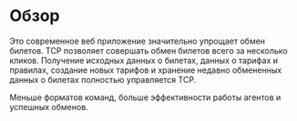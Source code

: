 # Обзор

Это современное веб приложение значительно упрощает обмен билетов. TCP позволяет совершать обмен билетов всего за несколько кликов. Получение исходных данных о билетах, данных о тарифах и правилах, создание новых тарифов и хранение недавно обмененных данных о билетах полностью управляется TCP.

Меньше форматов команд, больше эффективности работы агентов и успешных обменов.

